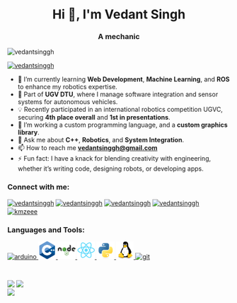 <h1 align="center">Hi 👋, I'm Vedant Singh</h1>
<h3 align="center">A mechanic</h3>

<p align="left"> <img src="https://komarev.com/ghpvc/?username=vedantsinggh&label=Profile%20views&color=0e75b6&style=flat" alt="vedantsinggh" /> </p>
<p align="left"> <a href="https://twitter.com/vedantsinggh" target="blank"><img src="https://img.shields.io/twitter/follow/vedantsinggh?logo=twitter&style=for-the-badge" alt="vedantsinggh" /></a> </p>

- 🌱 I’m currently learning **Web Development**, **Machine Learning**, and **ROS** to enhance my robotics expertise.  
- 🤖 Part of **UGV DTU**, where I manage software integration and sensor systems for autonomous vehicles.  
- 💡 Recently participated in an international robotics competition UGVC, securing **4th place overall** and **1st in presentations**.  
- 🔭 I’m working a custom programming language, and a **custom graphics library**.  
- 💬 Ask me about **C++**, **Robotics**, and **System Integration**.  
- 📫 How to reach me **vedantsinggh@gmail.com**  
- ⚡ Fun fact: I have a knack for blending creativity with engineering, whether it’s writing code, designing robots, or developing apps.

<h3 align="left">Connect with me:</h3>
<p align="left">
<a href="https://twitter.com/vedantsinggh" target="blank"><img align="center" src="https://raw.githubusercontent.com/rahuldkjain/github-profile-readme-generator/master/src/images/icons/Social/twitter.svg" alt="vedantsinggh" height="30" width="40" /></a>
<a href="https://linkedin.com/in/vedantsinggh" target="blank"><img align="center" src="https://raw.githubusercontent.com/rahuldkjain/github-profile-readme-generator/master/src/images/icons/Social/linked-in-alt.svg" alt="vedantsinggh" height="30" width="40" /></a>
<a href="https://instagram.com/vedantsinggh" target="blank"><img align="center" src="https://raw.githubusercontent.com/rahuldkjain/github-profile-readme-generator/master/src/images/icons/Social/instagram.svg" alt="vedantsinggh" height="30" width="40" /></a>
<a href="https://www.leetcode.com/vedantsinggh" target="blank"><img align="center" src="https://raw.githubusercontent.com/rahuldkjain/github-profile-readme-generator/master/src/images/icons/Social/leet-code.svg" alt="vedantsinggh" height="30" width="40" /></a>
<a href="https://discord.gg/kmzeee" target="blank"><img align="center" src="https://raw.githubusercontent.com/rahuldkjain/github-profile-readme-generator/master/src/images/icons/Social/discord.svg" alt="kmzeee" height="30" width="40" /></a>
</p>

<h3 align="left">Languages and Tools:</h3>
<p align="left">
<a href="https://www.arduino.cc/" target="_blank" rel="noreferrer"> <img src="https://cdn.worldvectorlogo.com/logos/arduino-1.svg" alt="arduino" width="40" height="40"/> </a>
<a href="https://www.w3schools.com/cpp/" target="_blank" rel="noreferrer"> <img src="https://raw.githubusercontent.com/devicons/devicon/master/icons/cplusplus/cplusplus-original.svg" alt="cplusplus" width="40" height="40"/> </a>
<a href="https://nodejs.org" target="_blank" rel="noreferrer"> <img src="https://raw.githubusercontent.com/devicons/devicon/master/icons/nodejs/nodejs-original-wordmark.svg" alt="nodejs" width="40" height="40"/> </a>
<a href="https://www.reactjs.org" target="_blank" rel="noreferrer"> <img src="https://raw.githubusercontent.com/devicons/devicon/master/icons/react/react-original.svg" alt="react" width="40" height="40"/> </a>
<a href="https://www.python.org" target="_blank" rel="noreferrer"> <img src="https://raw.githubusercontent.com/devicons/devicon/master/icons/python/python-original.svg" alt="python" width="40" height="40"/> </a>
<a href="https://www.linux.org/" target="_blank" rel="noreferrer"> <img src="https://raw.githubusercontent.com/devicons/devicon/master/icons/linux/linux-original.svg" alt="linux" width="40" height="40"/> </a>
<a href="https://git-scm.com/" target="_blank" rel="noreferrer"> <img src="https://www.vectorlogo.zone/logos/git-scm/git-scm-icon.svg" alt="git" width="40" height="40"/> </a>
</p>

<br/>

![](https://github-readme-stats.vercel.app/api?username=vedantsinggh&show_icons=true&locale=en&theme=highcontrast&border=false)
![](https://github-readme-streak-stats.herokuapp.com/?user=vedantsinggh&theme=highcontrast&hide_border=false)<br/>
![](https://github-readme-stats.vercel.app/api/top-langs/?username=vedantsinggh&theme=highcontrast&hide_border=false&include_all_commits=true&count_private=true&layout=compact)<br>
